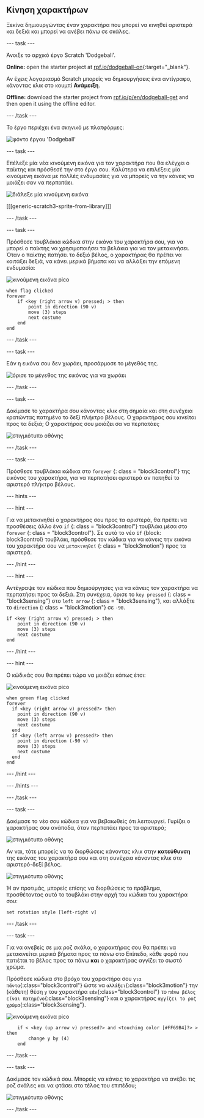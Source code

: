 ## Κίνηση χαρακτήρων

Ξεκίνα δημιουργώντας έναν χαρακτήρα που μπορεί να κινηθεί αριστερά και δεξιά και μπορεί να ανέβει πάνω σε σκάλες.

\--- task \---

Άνοιξε το αρχικό έργο Scratch 'Dodgeball'.

**Online:** open the starter project at [rpf.io/dodgeball-on](https://rpf.io/dodgeball-on){:target="_blank"}.

Αν έχεις λογαριασμό Scratch μπορείς να δημιουργήσεις ένα αντίγραφο, κάνοντας κλικ στο κουμπί **Ανάμειξη**.

**Offline:** download the starter project from [rpf.io/p/en/dodgeball-get](https://rpf.io/p/en/dodgeball-get) and then open it using the offline editor.

\--- /task \---

Το έργο περιέχει ένα σκηνικό με πλατφόρμες:

![φόντο έργου 'Dodgeball'](images/dodge-background.png)

\--- task \---

Επέλεξε μία νέα κινούμενη εικόνα για τον χαρακτήρα που θα ελέγχει ο παίκτης και πρόσθεσέ την στο έργο σου. Καλύτερα να επιλέξεις μία κινούμενη εικόνα με πολλές ενδυμασίες για να μπορείς να την κάνεις να μοιάζει σαν να περπατάει.

![διάλεξε μία κινούμενη εικόνα](images/dodge-characters.png)

[[[generic-scratch3-sprite-from-library]]]

\--- /task \---

\--- task \---

Πρόσθεσε τουβλάκια κώδικα στην εικόνα του χαρακτήρα σου, για να μπορεί ο παίκτης να χρησιμοποιήσει τα βελάκια για να τον μετακινήσει. Όταν ο παίκτης πατήσει το δεξιό βέλος, ο χαρακτήρας θα πρέπει να κοιτάξει δεξιά, να κάνει μερικά βήματα και να αλλάξει την επόμενη ενδυμασία:

![κινούμενη εικόνα pico](images/pico_walking_sprite.png)

```blocks3
when flag clicked
forever
    if <key (right arrow v) pressed; > then
        point in direction (90 v)
        move (3) steps
        next costume
    end
end
```

\--- /task \---

\--- task \---

Εάν η εικόνα σου δεν χωράει, προσάρμοσε το μέγεθός της.

![όρισε το μέγεθος της εικόνας για να χωράει](images/dodge-sprite-size-annotated.png)

\--- /task \---

\--- task \---

Δοκίμασε το χαρακτήρα σου κάνοντας κλικ στη σημαία και στη συνέχεια κρατώντας πατημένο το δεξί πλήκτρο βέλους. Ο χαρακτήρας σου κινείται προς τα δεξιά; Ο χαρακτήρας σου μοιάζει σα να περπατάει;

![στιγμιότυπο οθόνης](images/dodge-walking.png)

\--- /task \---

\--- task \---

Πρόσθεσε τουβλάκια κώδικα στο `forever` {: class = "block3control"} της εικόνας του χαρακτήρα, για να περπατήσει αριστερά αν πατηθεί το αριστερό πλήκτρο βέλους.

\--- hints \---

\--- hint \---

Για να μετακινηθεί ο χαρακτήρας σου προς τα αριστερά, θα πρέπει να προσθέσεις άλλο ένα `if` {: class = "block3control"} τουβλάκι μέσα στο `forever` {: class = "block3control"}. Σε αυτό το νέο `if` {block: block3control} τουβλάκι, πρόσθεσε τον κώδικα για να κάνεις την εικόνα του χαρακτήρα σου να `μετακινηθεί` {: class = "block3motion"} προς τα αριστερά.

\--- /hint \---

\--- hint \---

Αντέγραψε τον κώδικα που δημιούργησες για να κάνεις τον χαρακτήρα να περπατήσει προς τα δεξιά. Στη συνέχεια, όρισε το `key pressed` {: class = "block3sensing"} στο `left arrow` {: class = "block3sensing"}, και αλλάξτε το `direction` {: class = "block3motion"} σε `-90`.

```blocks3
if <key (right arrow v) pressed; > then
    point in direction (90 v)
    move (3) steps
    next costume
end
```

\--- /hint \---

\--- hint \---

Ο κώδικάς σου θα πρέπει τώρα να μοιάζει κάπως έτσι:

![κινούμενη εικόνα pico](images/pico_walking_sprite.png)

```blocks3
when green flag clicked
forever 
  if <key (right arrow v) pressed?> then 
    point in direction (90 v)
    move (3) steps
    next costume
  end
  if <key (left arrow v) pressed?> then 
    point in direction (-90 v)
    move (3) steps
    next costume
  end
end
```

\--- /hint \---

\--- /hints \---

\--- /task \---

\--- task \---

Δοκίμασε το νέο σου κώδικα για να βεβαιωθείς ότι λειτουργεί. Γυρίζει ο χαρακτήρας σου ανάποδα, όταν περπατάει προς τα αριστερά;

![στιγμιότυπο οθόνης](images/dodge-upside-down.png)

Αν ναι, τότε μπορείς να το διορθώσεις κάνοντας κλικ στην **κατεύθυνση** της εικόνας του χαρακτήρα σου και στη συνέχεια κάνοντας κλικ στο αριστερό-δεξί βέλος.

![στιγμιότυπο οθόνης](images/dodge-left-right-annotated.png)

Ή αν προτιμάς, μπορείς επίσης να διορθώσεις το πρόβλημα, προσθέτοντας αυτό το τουβλάκι στην αρχή του κώδικα του χαρακτήρα σου:

```blocks3
set rotation style [left-right v]
```

\--- /task \---

\--- task \---

Για να ανεβείς σε μια ροζ σκάλα, ο χαρακτήρας σου θα πρέπει να μετακινείται μερικά βήματα προς τα πάνω στο Επίπεδο, κάθε φορά που πατιέται το βέλος προς τα πάνω **και** ο χαρακτήρας αγγίζει το σωστό χρώμα.

Πρόσθεσε κώδικα στο βρόχο του χαρακτήρα σου `για πάντα`{:class="block3control"} ώστε να `αλλάξει`{:class="block3motion"} την (κάθετη) θέση `y` του χαρακτήρα `εάν`{:class="block3control"} το `πάνω βέλος είναι πατημένο`{:class="block3sensing"} και ο χαρακτήρας `αγγίζει το ροζ χρώμα`{:class="block3sensing"}.

![κινούμενη εικόνα pico](images/pico_walking_sprite.png)

```blocks3
    if < <key (up arrow v) pressed?> and <touching color [#FF69B4]?> > then
        change y by (4)
    end
```

\--- /task \---

\--- task \---

Δοκίμασε τον κώδικά σου. Μπορείς να κάνεις το χαρακτήρα να ανέβει τις ροζ σκάλες και να φτάσει στο τέλος του επιπέδου;

![στιγμιότυπο οθόνης](images/dodge-test-character.png)

\--- /task \---